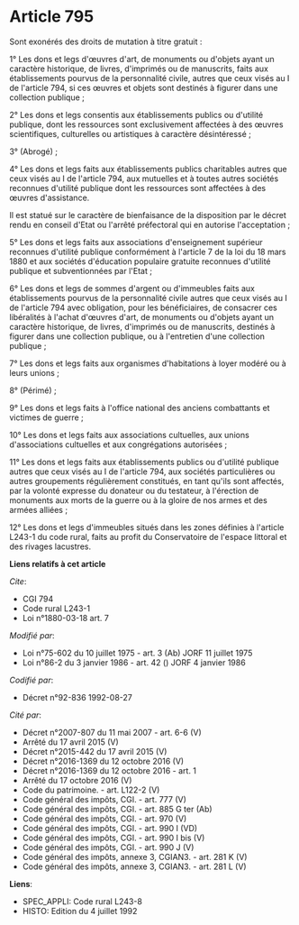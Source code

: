 # Article 795

Sont exonérés des droits de mutation à titre gratuit :

1° Les dons et legs d'œuvres d'art, de monuments ou d'objets ayant un caractère historique, de livres, d'imprimés ou de
manuscrits, faits aux établissements pourvus de la personnalité civile, autres que ceux visés au I de l'article 794, si ces
œuvres et objets sont destinés à figurer dans une collection publique ;

2° Les dons et legs consentis aux établissements publics ou d'utilité publique, dont les ressources sont exclusivement
affectées à des œuvres scientifiques, culturelles ou artistiques à caractère désintéressé ;

3° (Abrogé) ;

4° Les dons et legs faits aux établissements publics charitables autres que ceux visés au I de l'article 794, aux mutuelles
et à toutes autres sociétés reconnues d'utilité publique dont les ressources sont affectées à des œuvres d'assistance.

Il est statué sur le caractère de bienfaisance de la disposition par le décret rendu en conseil d'Etat ou l'arrêté
préfectoral qui en autorise l'acceptation ;

5° Les dons et legs faits aux associations d'enseignement supérieur reconnues d'utilité publique conformément à l'article 7
de la loi du 18 mars 1880 et aux sociétés d'éducation populaire gratuite reconnues d'utilité publique et subventionnées par
l'Etat ;

6° Les dons et legs de sommes d'argent ou d'immeubles faits aux établissements pourvus de la personnalité civile autres que
ceux visés au I de l'article 794 avec obligation, pour les bénéficiaires, de consacrer ces libéralités à l'achat d'œuvres
d'art, de monuments ou d'objets ayant un caractère historique, de livres, d'imprimés ou de manuscrits, destinés à figurer
dans une collection publique, ou à l'entretien d'une collection publique ;

7° Les dons et legs faits aux organismes d'habitations à loyer modéré ou à leurs unions ;

8° (Périmé) ;

9° Les dons et legs faits à l'office national des anciens combattants et victimes de guerre ;

10° Les dons et legs faits aux associations cultuelles, aux unions d'associations cultuelles et aux congrégations
autorisées ;

11° Les dons et legs faits aux établissements publics ou d'utilité publique autres que ceux visés au I de l'article 794, aux
sociétés particulières ou autres groupements régulièrement constitués, en tant qu'ils sont affectés, par la volonté expresse
du donateur ou du testateur, à l'érection de monuments aux morts de la guerre ou à la gloire de nos armes et des armées
alliées ;

12° Les dons et legs d'immeubles situés dans les zones définies à l'article L243-1 du code rural, faits au profit du
Conservatoire de l'espace littoral et des rivages lacustres.

**Liens relatifs à cet article**

_Cite_:

  - CGI 794
  - Code rural L243-1
  - Loi n°1880-03-18 art. 7

_Modifié par_:

  - Loi n°75-602 du 10 juillet 1975 - art. 3 (Ab) JORF 11 juillet 1975
  - Loi n°86-2 du 3 janvier 1986 - art. 42 () JORF 4 janvier 1986

_Codifié par_:

  - Décret n°92-836 1992-08-27

_Cité par_:

  - Décret n°2007-807 du 11 mai 2007 - art. 6-6 (V)
  - Arrêté du 17 avril 2015 (V)
  - Décret n°2015-442 du 17 avril 2015 (V)
  - Décret n°2016-1369 du 12 octobre 2016 (V)
  - Décret n°2016-1369 du 12 octobre 2016 - art. 1
  - Arrêté du 17 octobre 2016 (V)
  - Code du patrimoine. - art. L122-2 (V)
  - Code général des impôts, CGI. - art. 777 (V)
  - Code général des impôts, CGI. - art. 885 G ter (Ab)
  - Code général des impôts, CGI. - art. 970 (V)
  - Code général des impôts, CGI. - art. 990 I (VD)
  - Code général des impôts, CGI. - art. 990 I bis (V)
  - Code général des impôts, CGI. - art. 990 J (V)
  - Code général des impôts, annexe 3, CGIAN3. - art. 281 K (V)
  - Code général des impôts, annexe 3, CGIAN3. - art. 281 L (V)

**Liens**:

  - SPEC_APPLI: Code rural L243-8
  - HISTO: Edition du 4 juillet 1992
